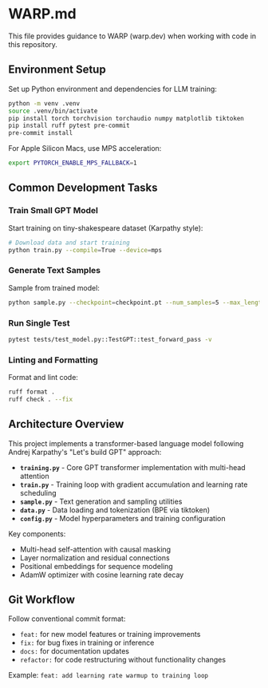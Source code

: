 # WARP.md

This file provides guidance to WARP (warp.dev) when working with code in this repository.

## Environment Setup

Set up Python environment and dependencies for LLM training:

```bash
python -m venv .venv
source .venv/bin/activate
pip install torch torchvision torchaudio numpy matplotlib tiktoken
pip install ruff pytest pre-commit
pre-commit install
```

For Apple Silicon Macs, use MPS acceleration:
```bash
export PYTORCH_ENABLE_MPS_FALLBACK=1
```

## Common Development Tasks

### Train Small GPT Model

Start training on tiny-shakespeare dataset (Karpathy style):
```bash
# Download data and start training
python train.py --compile=True --device=mps
```

### Generate Text Samples

Sample from trained model:
```bash
python sample.py --checkpoint=checkpoint.pt --num_samples=5 --max_length=200
```

### Run Single Test

```bash
pytest tests/test_model.py::TestGPT::test_forward_pass -v
```

### Linting and Formatting

Format and lint code:
```bash
ruff format .
ruff check . --fix
```

## Architecture Overview

This project implements a transformer-based language model following Andrej Karpathy's "Let's build GPT" approach:

- **`training.py`** - Core GPT transformer implementation with multi-head attention
- **`train.py`** - Training loop with gradient accumulation and learning rate scheduling  
- **`sample.py`** - Text generation and sampling utilities
- **`data.py`** - Data loading and tokenization (BPE via tiktoken)
- **`config.py`** - Model hyperparameters and training configuration

Key components:
- Multi-head self-attention with causal masking
- Layer normalization and residual connections
- Positional embeddings for sequence modeling
- AdamW optimizer with cosine learning rate decay

## Git Workflow

Follow conventional commit format:
- `feat:` for new model features or training improvements
- `fix:` for bug fixes in training or inference
- `docs:` for documentation updates
- `refactor:` for code restructuring without functionality changes

Example: `feat: add learning rate warmup to training loop`